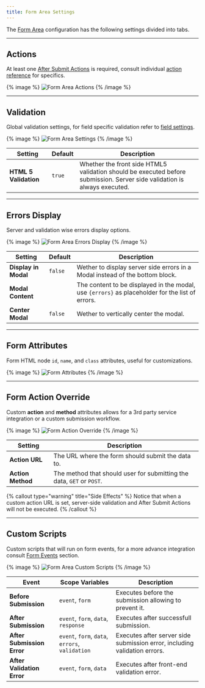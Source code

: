 ```yaml
---
title: Form Area Settings
---
```


The [Form Area](form-area) configuration has the following settings divided into tabs.

---

## Actions

At least one [After Submit Actions](after-submit-actions) is required, consult individual [action reference](actions) for specifics.

{% image %}
![Form Area Actions](/next/assets/ytp/forms/formarea-config-actions.webp)
{% /image %}

---

## Validation

Global validation settings, for field specific validation refer to [field settings](fields).

{% image %}
![Form Area Settings](/next/assets/ytp/forms/formarea-config-settings.webp)
{% /image %}

| Setting | Default | Description |
| ------- | ------- | ----------- |
| **HTML 5 Validation** | `true` | Whether the front side HTML5 validation should be executed before submission. Server side validation is always executed. |

---

## Errors Display

Server and validation wise errors display options.

{% image %}
![Form Area Errors Display](/next/assets/ytp/forms/formarea-config-errors-display.webp)
{% /image %}

| Setting | Default | Description |
| ------- | ------- | ----------- |
| **Display in Modal** | `false` | Wether to display server side errors in a Modal instead of the bottom block. |
| **Modal Content** | | The content to be displayed in the modal, use `{errors}` as placeholder for the list of errors. |
| **Center Modal** | `false`| Wether to vertically center the modal. |

---

## Form Attributes

Form HTML node `id`, `name`, and `class` attributes, useful for customizations.

{% image %}
![Form Attributes](/next/assets/ytp/forms/formarea-config-attr.webp)
{% /image %}

---

## Form Action Override

Custom **action** and **method** attributes allows for a 3rd party service integration or a custom submission workflow.

{% image %}
![Form Action Override](/next/assets/ytp/forms/formarea-config-action-override.webp)
{% /image %}

| Setting | Description |
| ------- | ----------- |
| **Action URL** | The URL where the form should submit the data to. |
| **Action Method** | The method that should user for submitting the data, `GET` or `POST`. |

{% callout type="warning" title="Side Effects" %}
Notice that when a custom action URL is set, server-side validation and After Submit Actions will not be executed.
{% /callout %}

---

## Custom Scripts

Custom scripts that will run on form events, for a more advance integration consult [Form Events](form-events) section.

{% image %}
![Form Area Custom Scripts](/next/assets/ytp/forms/formarea-config-custom-scripts.webp)
{% /image %}

| Event | Scope Variables | Description |
| ----- | ---- | ----------- |
| **Before Submission** | `event`, `form` | Executes before the submission allowing to prevent it. |
| **After Submission** | `event`, `form`, `data`, `response` | Executes after successfull submission. |
| **After Submission Error** | `event`, `form`, `data`, `errors`, `validation` | Executes after server side submission error, including validation errors. |
| **After Validation Error** | `event`, `form`, `data` | Executes after front-end validation error. |
